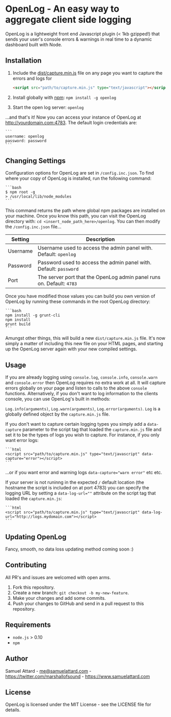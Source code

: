OpenLog - An easy way to aggregate client side logging
======================================================

OpenLog is a lightweight front end Javascript plugin (< 1kb gzipped!) that sends your user's console errors & warnings in real time to a dynamic dashboard built with Node.

Installation
------------

1. Include the [dist/capture.min.js](dist/capture.min.js) file on any page you want to capture the errors and logs for

    ```html
    <script src="path/to/capture.min.js" type="text/javascript"></script>
    ```

2. Install globally with [npm](https://www.npmjs.com/about): `npm install -g openlog`
3. Start the open log server: `openlog`

...and that's it! Now you can access your instance of OpenLog at http://yourdomain.com:4783. The default login credentials are:

    ```
    username: openlog
    password: password
    ```

Changing Settings
------------

Configuration options for OpenLog are set in `/config.inc.json`. To find where your copy of OpenLog is installed, run the following command:

    ```bash
    $ npm root -g
    > /usr/local/lib/node_modules
    ```

This command returns the path where global npm packages are installed on your machine. Once you know this path, you can visit the OpenLog directory with: `cd <insert_node_path_here>/openlog`. You can then modify the `/config.inc.json` file...

| Setting  | Description                                                           |
|----------|-----------------------------------------------------------------------|
| Username | Username used to access the admin panel with. Default: `openlog`      |
| Password | Password used to access the admin panel with. Default: `password`     |
| Port     | The server port that the OpenLog admin panel runs on. Default: `4783` |

Once you have modified those values you can build you own version of OpenLog by running these commands in the root OpenLog directory:

    ```bash
    npm install -g grunt-cli
    npm install
    grunt build
    ```

Amungst other things, this will build a new `dist/capture.min.js` file. It's now simply a matter of including this new file on your HTML pages, and starting up the OpenLog server again with your new compiled settings.

Usage
------------
If you are already logging using `console.log`, `console.info`, `console.warn` and `console.error` then OpenLog requires no extra work at all.  It will capture errors globally on your page and listen to calls to the above `console` functions. Alternatively, if you don't want to log information to the clients console, you can use OpenLog's built in methods:

`Log.info(arguments)`, `Log.warn(arguments)`, `Log.error(arguments)`. `Log` is a globally defined object by the `capture.min.js` file.

If you don't want to capture certain logging types you simply add a `data-capture` parameter to the script tag that loaded the `capture.min.js` file and set it to be the types of logs you wish to capture.  For instance, if you only want error logs:

    ```html
    <script src="path/to/capture.min.js" type="text/javascript" data-capture="error"></script>
    ```

...or if you want error and warning logs `data-capture="warn error"` etc etc.

If your server is not runinng in the expected `/` default location (the hostname the script is included on at port 4783) you can specify the logging URL by setting a `data-log-url=""` attribute on the script tag that loaded the `capture.min.js`:

    ```html
    <script src="path/to/capture.min.js" type="text/javascript" data-log-url="http://logs.mydomain.com"></script>
    ```

Updating OpenLog
-----------------

Fancy, smooth, no data loss updating method coming soon :)

Contributing
---------

All PR's and issues are welcomed with open arms.

1. Fork this repository.
2. Create a new branch: `git checkout -b my-new-feature`.
3. Make your changes and add some commits.
4. Push your changes to GitHub and send in a pull request to this repository.

Requirements
------------

- `node.js` > 0.10
- `npm`

Author
-------

Samuel Attard - <me@samuelattard.com> - <https://twitter.com/marshallofsound> - <https://www.samuelattard.com>

License
-------

OpenLog is licensed under the MIT License - see the LICENSE file for details.

